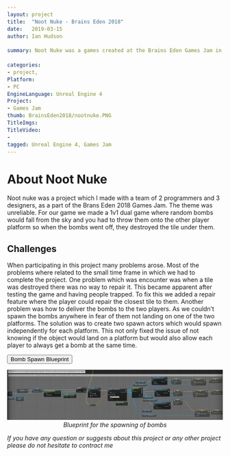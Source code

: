 ```yaml
---
layout: project
title:  "Noot Nuke - Brains Eden 2018"
date:   2019-03-15 
author: Ian Hudson

summary: Noot Nuke was a games created at the Brains Eden Games Jam in 2018.

categories:
- project, 
Platform:
- PC
EngineLanguage: Unreal Engine 4
Project:
- Games Jam
thumb: BrainsEden2018/nootnuke.PNG
TitleImgs:
TitleVideo:
- 
tagged: Unreal Engine 4, Games Jam
---
```


# About Noot Nuke
Noot nuke was a project which I made with a team of 2 programmers and 3 designers, as a part of the Brans Eden 2018 Games Jam. The theme was unreliable. For our game we made a 1v1 dual game where random bombs would fall from the sky and you had to throw them onto the other player platform so when the bombs went off, they destroyed the tile under them.


## Challenges
When participating in this project many problems arose. Most of the problems where related to the small time frame in which we had to complete the project. One problem which was encounter was when a tile was destroyed there was no way to repair it. This became apparent after testing the game and having people trapped. To fix this we added a repair feature where the player could repair the closest tile to them. Another problem was how to deliver the bombs to the two players. As we couldn’t spawn the bombs anywhere in fear of them not landing on one of the two platforms. The solution was to create two spawn actors which would spawn independently for each platform. This not only fixed the issue of not knowing if the object would land on a platform but would also allow each player to always get a bomb at the same time.

<button type="button" class="btn btn-info" data-toggle="collapse" data-target="#bombblueprint">Bomb Spawn Blueprint</button>
<div id="bombblueprint" class="collapse">
<img src="/assets/img/project/BrainsEden2018/bombSpawnBP.PNG">
<center><i>Blueprint for the spawning of bombs</i></center>
</div>

<i>If you have any question or suggests about this project or any other project please do not hesitate to contract me<i/>